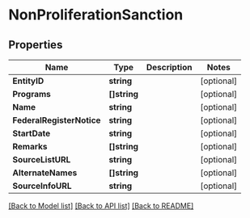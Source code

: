 # NonProliferationSanction

## Properties

Name | Type | Description | Notes
------------ | ------------- | ------------- | -------------
**EntityID** | **string** |  | [optional] 
**Programs** | **[]string** |  | [optional] 
**Name** | **string** |  | [optional] 
**FederalRegisterNotice** | **string** |  | [optional] 
**StartDate** | **string** |  | [optional] 
**Remarks** | **[]string** |  | [optional] 
**SourceListURL** | **string** |  | [optional] 
**AlternateNames** | **[]string** |  | [optional] 
**SourceInfoURL** | **string** |  | [optional] 

[[Back to Model list]](../README.md#documentation-for-models) [[Back to API list]](../README.md#documentation-for-api-endpoints) [[Back to README]](../README.md)


